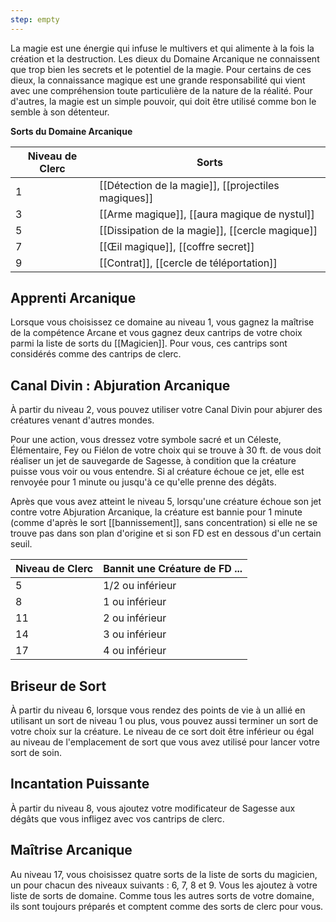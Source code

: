 ```yaml
---
step: empty
---
```

La magie est une énergie qui infuse le multivers et qui alimente à la fois la création et la destruction. Les dieux du Domaine Arcanique ne connaissent que trop bien les secrets et le potentiel de la magie. Pour certains de ces dieux, la connaissance magique est une grande responsabilité qui vient avec une compréhension toute particulière de la nature de la réalité. Pour d'autres, la magie est un simple pouvoir, qui doit être utilisé comme bon le semble à son détenteur.

**Sorts du Domaine Arcanique**

| Niveau de Clerc | Sorts                                               |
| --------------- | --------------------------------------------------- |
| 1               | [[Détection de la magie]], [[projectiles magiques]] |
| 3               | [[Arme magique]], [[aura magique de nystul]]        |
| 5               | [[Dissipation de la magie]], [[cercle magique]]     |
| 7               | [[Œil magique]], [[coffre secret]]                  |
| 9               | [[Contrat]], [[cercle de téléportation]]            |
## Apprenti Arcanique

Lorsque vous choisissez ce domaine au niveau 1, vous gagnez la maîtrise de la compétence Arcane et vous gagnez deux cantrips de votre choix parmi la liste de sorts du [[Magicien]]. Pour vous, ces cantrips sont considérés comme des cantrips de clerc.

## Canal Divin : Abjuration Arcanique

À partir du niveau 2, vous pouvez utiliser votre Canal Divin pour abjurer des créatures venant d'autres mondes.

Pour une action, vous dressez votre symbole sacré et un Céleste, Élémentaire, Fey ou Fiélon de votre choix qui se trouve à 30 ft. de vous doit réaliser un jet de sauvegarde de Sagesse, à condition que la créature puisse vous voir ou vous entendre. Si al créature échoue ce jet, elle est renvoyée pour 1 minute ou jusqu'à ce qu'elle prenne des dégâts.

Après que vous avez atteint le niveau 5, lorsqu'une créature échoue son jet contre votre Abjuration Arcanique, la créature est bannie pour 1 minute (comme d'après le sort [[bannissement]], sans concentration) si elle ne se trouve pas dans son plan d'origine et si son FD est en dessous d'un certain seuil.

| Niveau de Clerc | Bannit une Créature de FD ... |
| --------------- | ----------------------------- |
| 5               | 1/2 ou inférieur              |
| 8               | 1 ou inférieur                |
| 11              | 2 ou inférieur                |
| 14              | 3 ou inférieur                |
| 17              | 4 ou inférieur                |

## Briseur de Sort

À partir du niveau 6, lorsque vous rendez des points de vie à un allié en utilisant un sort de niveau 1 ou plus, vous pouvez aussi terminer un sort de votre choix sur la créature. Le niveau de ce sort doit être inférieur ou égal au niveau de l'emplacement de sort que vous avez utilisé pour lancer votre sort de soin.

## Incantation Puissante

À partir du niveau 8, vous ajoutez votre modificateur de Sagesse aux dégâts que vous infligez avec vos cantrips de clerc.

## Maîtrise Arcanique

Au niveau 17, vous choisissez quatre sorts de la liste de sorts du magicien, un pour chacun des niveaux suivants : 6, 7, 8 et 9. Vous les ajoutez à votre liste de sorts de domaine. Comme tous les autres sorts de votre domaine, ils sont toujours préparés et comptent comme des sorts de clerc pour vous.